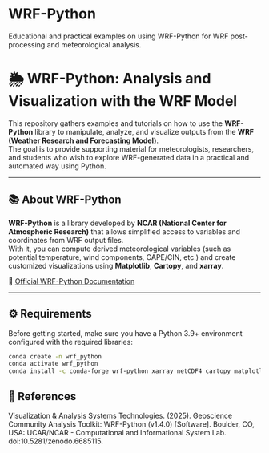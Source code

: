 # WRF-Python
Educational and practical examples on using WRF-Python for WRF post-processing and meteorological analysis.
# 🌦️ WRF-Python: Analysis and Visualization with the WRF Model

This repository gathers examples and tutorials on how to use the **WRF-Python** library to manipulate, analyze, and visualize outputs from the **WRF (Weather Research and Forecasting Model)**.  
The goal is to provide supporting material for meteorologists, researchers, and students who wish to explore WRF-generated data in a practical and automated way using Python.

---

## 📚 About WRF-Python

**WRF-Python** is a library developed by **NCAR (National Center for Atmospheric Research)** that allows simplified access to variables and coordinates from WRF output files.  
With it, you can compute derived meteorological variables (such as potential temperature, wind components, CAPE/CIN, etc.) and create customized visualizations using **Matplotlib**, **Cartopy**, and **xarray**.

🔗 [Official WRF-Python Documentation](https://wrf-python.readthedocs.io/en/latest/)

---

## ⚙️ Requirements

Before getting started, make sure you have a Python 3.9+ environment configured with the required libraries:

```bash
conda create -n wrf_python
conda activate wrf_python
conda install -c conda-forge wrf-python xarray netCDF4 cartopy matplotlib numpy
```

## 📖 References

Visualization & Analysis Systems Technologies. (2025). Geoscience Community Analysis Toolkit: WRF-Python (v1.4.0) [Software]. Boulder, CO, USA: UCAR/NCAR - Computational and Informational System Lab. doi:10.5281/zenodo.6685115.
